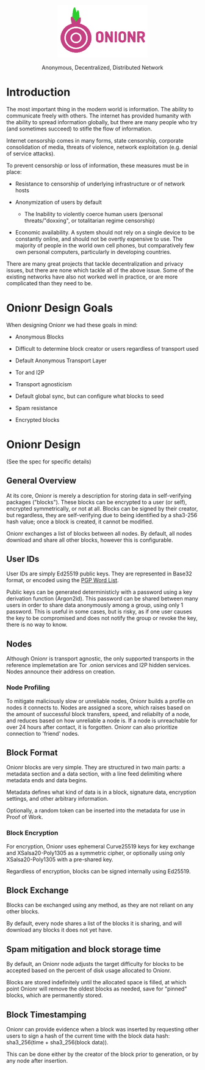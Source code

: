 <p align="center">
 <img src="onionr-logo.png" alt="<h1>Onionr</h1>">
</p>
<p align="center">Anonymous, Decentralized, Distributed Network</p>

# Introduction

The most important thing in the modern world is information. The ability to communicate freely with others. The internet has provided humanity with the ability to spread information globally, but there are many people who try (and sometimes succeed) to stifle the flow of information.

Internet censorship comes in many forms, state censorship, corporate consolidation of media, threats of violence, network exploitation (e.g. denial of service attacks).

To prevent censorship or loss of information, these measures must be in place:

* Resistance to censorship of underlying infrastructure or of network hosts

* Anonymization of users by default
   * The Inability to violently coerce human users (personal threats/"doxxing", or totalitarian regime censorship)

* Economic availability. A system should not rely on a single device to be constantly online, and should not be overtly expensive to use. The majority of people in the world own cell phones, but comparatively few own personal computers, particularly in developing countries.

There are many great projects that tackle decentralization and privacy issues, but there are none which tackle all of the above issue. Some of the existing networks have also not worked well in practice, or are more complicated than they need to be.

# Onionr Design Goals

When designing Onionr we had these goals in mind:

* Anonymous Blocks

 * Difficult to determine block creator or users regardless of transport used
* Default Anonymous Transport Layer
 * Tor and I2P
* Transport agnosticism
* Default global sync, but can configure what blocks to seed
* Spam resistance
* Encrypted blocks

# Onionr Design

(See the spec for specific details)

## General Overview

At its core, Onionr is merely a description for storing data in self-verifying packages ("blocks"). These blocks can be encrypted to a user (or self), encrypted symmetrically, or not at all. Blocks can be signed by their creator, but regardless, they are self-verifying due to being identified by a sha3-256 hash value; once a block is created, it cannot be modified.

Onionr exchanges a list of blocks between all nodes. By default, all nodes download and share all other blocks, however this is configurable.

## User IDs

User IDs are simply Ed25519 public keys. They are represented in Base32 format, or encoded using the [PGP Word List](https://en.wikipedia.org/wiki/PGP_word_list).

Public keys can be generated deterministicly with a password using a key derivation function (Argon2id). This password can be shared between many users in order to share data anonymously among a group, using only 1 password. This is useful in some cases, but is risky, as if one user causes the key to be compromised and does not notify the group or revoke the key, there is no way to know.

## Nodes

Although Onionr is transport agnostic, the only supported transports in the reference implemetation are Tor .onion services and I2P hidden services. Nodes announce their address on creation.

### Node Profiling

To mitigate maliciously slow or unreliable nodes, Onionr builds a profile on nodes it connects to. Nodes are assigned a score, which raises based on the amount of successful block transfers, speed, and reliabilty of a node, and reduces based on how unreliable a node is. If a node is unreachable for over 24 hours after contact, it is forgotten. Onionr can also prioritize connection to 'friend' nodes.

## Block Format

Onionr blocks are very simple. They are structured in two main parts: a metadata section and a data section, with a line feed delimiting where metadata ends and data begins. 

Metadata defines what kind of data is in a block, signature data, encryption settings, and other arbitrary information.

Optionally, a random token can be inserted into the metadata for use in Proof of Work.

### Block Encryption

For encryption, Onionr uses ephemeral Curve25519 keys for key exchange and XSalsa20-Poly1305 as a symmetric cipher, or optionally using only XSalsa20-Poly1305 with a pre-shared key.

Regardless of encryption, blocks can be signed internally using Ed25519.

## Block Exchange

Blocks can be exchanged using any method, as they are not reliant on any other blocks.

By default, every node shares a list of the blocks it is sharing, and will download any blocks it does not yet have.

## Spam mitigation and block storage time

By default, an Onionr node adjusts the target difficulty for blocks to be accepted based on the percent of disk usage allocated to Onionr.

Blocks are stored indefinitely until the allocated space is filled, at which point Onionr will remove the oldest blocks as needed, save for "pinned" blocks, which are permanently stored.

## Block Timestamping

Onionr can provide evidence when a block was inserted by requesting other users to sign a hash of the current time with the block data hash: sha3_256(time + sha3_256(block data)).

This can be done either by the creator of the block prior to generation, or by any node after insertion.
